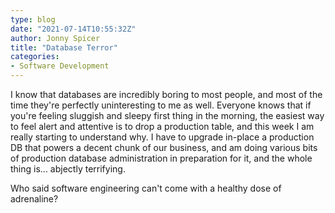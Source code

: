 ```yaml
---
type: blog
date: "2021-07-14T10:55:32Z"
author: Jonny Spicer
title: "Database Terror"
categories:
- Software Development
---
```

I know that databases are incredibly boring to most people, and most of the time they're perfectly uninteresting to me as well. Everyone knows that if you're
feeling sluggish and sleepy first thing in the morning, the easiest way to feel alert and attentive is to drop a production table, and this week I am really
starting to understand why. I have to upgrade in-place a production DB that powers a decent chunk of our business, and am doing various bits of production
database administration in preparation for it, and the whole thing is... abjectly terrifying.

Who said software engineering can't come with a healthy dose of adrenaline?
